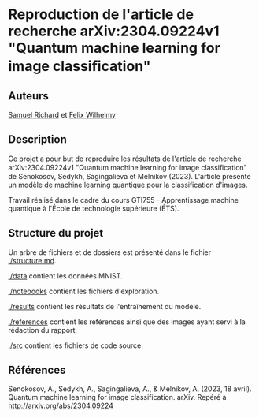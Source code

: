 # Reproduction de l'article de recherche arXiv:2304.09224v1 "Quantum machine learning for image classiﬁcation"

## Auteurs

[Samuel Richard](https://github.com/Scirelgar) et [Felix Wilhelmy](https://github.com/fwilhelmy)

## Description

Ce projet a pour but de reproduire les résultats de l'article de recherche arXiv:2304.09224v1 "Quantum machine learning for image classiﬁcation" de Senokosov, Sedykh, Sagingalieva et Melnikov (2023). L'article présente un modèle de machine learning quantique pour la classification d'images.

Travail réalisé dans le cadre du cours GTI755 - Apprentissage machine quantique à l'École de technologie supérieure (ÉTS).

## Structure du projet

Un arbre de fichiers et de dossiers est présenté dans le fichier [./structure.md](./structure.md).

[./data](./data) contient les données MNIST.

[./notebooks](./notebooks) contient les fichiers d'exploration.

[./results](./results) contient les résultats de l'entraînement du modèle.

[./references](./references) contient les références ainsi que des images ayant servi à la rédaction du rapport.

[./src](./src) contient les fichiers de code source.

## Références

Senokosov, A., Sedykh, A., Sagingalieva, A., & Melnikov, A. (2023, 18 avril). Quantum machine learning for image classification. arXiv. Repéré à <http://arxiv.org/abs/2304.09224>
